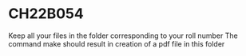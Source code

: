 # CH22B054
Keep all your files in the folder corresponding to your roll number
The command make should result in creation of a pdf file in this folder
